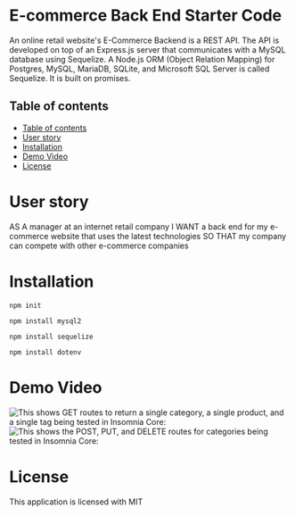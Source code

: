 # E-commerce Back End Starter Code

An online retail website's E-Commerce Backend is a REST API. The API is developed on top of an Express.js server that communicates with a MySQL database using Sequelize. A Node.js ORM (Object Relation Mapping) for Postgres, MySQL, MariaDB, SQLite, and Microsoft SQL Server is called Sequelize. It is built on promises.

## Table of contents

- [Table of contents](#table-of-contents)
- [User story](#user-story)
- [Installation](#installation)
- [Demo Video](#demonstration-video)
- [License](#license)

# User story

AS A manager at an internet retail company
I WANT a back end for my e-commerce website that uses the latest technologies
SO THAT my company can compete with other e-commerce companies

# Installation

`npm init`

`npm install mysql2`

`npm install sequelize`

`npm install dotenv`

# Demo Video

![This shows GET routes to return a single category, a single product, and a single tag being tested in Insomnia Core:](https://drive.google.com/file/d/1JKOiSLzTaz_3ZTLFhQ99Rjbz1WRiT1u-/view)
![This shows the POST, PUT, and DELETE routes for categories being tested in Insomnia Core:](https://drive.google.com/file/d/1u_WUiF3FMng-DFNS6boh1P8mNIUmN8OO/view)

# License

This application is licensed with MIT
